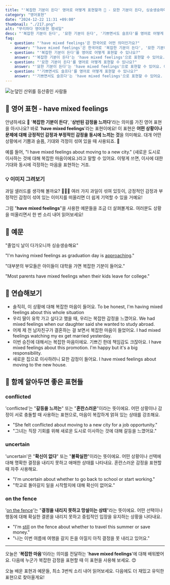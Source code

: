 ```yaml
---
title: "'복잡한 기분이 든다' 영어로 어떻게 표현할까 🤔 - 묘한 기분이 든다, 싱숭생숭하다 영어로"
category: "영어표현"
date: "2024-12-22 11:31 +09:00"
thumbnail: "./217.png"
alt: "무리하다 영어표현 썸네일"
desc: "'복잡한 기분이 든다', '묘한 기분이 든다', '기쁘면서도 슬프다'를 영어로 어떻게 표현하면 좋을까요? '그의 결혼 소식에 복잡한 기분이 들어', '졸업식이 다가오니까 묘한 기분이 들어', '친구가 해외로 가는 게 기쁘면서도 슬퍼' 등을 영어로 표현하는 법을 배워봅시다. 다양한 예문을 통해서 연습하고 본인의 표현으로 만들어 보세요."
faq:
  - question: "'have mixed feelings'은 한국어로 어떤 의미인가요?"
    answer: "'have mixed feelings'은 한국어로 '복잡한 기분이 든다', '묘한 기분이 든다', '기쁘면서도 슬프다' 등으로 번역될 수 있습니다. 어떤 상황이나 일에 대해 긍정적인 감정과 부정적인 감정을 동시에 느낄 때 사용해요."
  - question: "'복잡한 기분이 든다'를 영어로 어떻게 표현할 수 있나요?"
    answer: "'복잡한 기분이 든다'는 'have mixed feelings'으로 표현할 수 있어요. 예를 들어, '그의 결혼 소식에 복잡한 기분이 들어'는 'I have mixed feelings about his wedding news'로 말할 수 있어요."
  - question: "'묘한 기분이 든다'를 영어로 어떻게 표현할 수 있나요?"
    answer: "'묘한 기분이 든다'는 'have mixed feelings'으로 표현할 수 있어요. 예를 들어, '졸업식이 다가오니까 묘한 기분이 들어'는 'I'm having mixed feelings as graduation approaches'로 말할 수 있어요."
  - question: "'기쁘면서도 슬프다'를 영어로 어떻게 표현할 수 있나요?"
    answer: "'기쁘면서도 슬프다'는 'have mixed feelings'으로 표현할 수 있어요. 예를 들어, '친구가 해외로 가는 게 기쁘면서도 슬퍼'는 'I have mixed feelings about my friend moving abroad'로 표현할 수 있어요."
---
```


![눈덮인 산위를 등산중인 사람들](./217-1.jpg)

## 🌟 영어 표현 - have mixed feelings

안녕하세요 👋 '**복잡한 기분이 든다**', '**상반된 감정을 느끼다**'라는 의미를 가진 영어 표현을 아시나요? 바로 '**have mixed feelings**'라는 표현이에요! 이 표현은 **어떤 상황이나 문제에 대해 긍정적인 감정과 부정적인 감정을 동시에 느끼는 것**을 의미해요. 대개 어떤 상황에서 기쁨과 슬픔, 기대와 걱정이 섞여 있을 때 사용되죠. 🤔

예를 들어, "I have mixed feelings about moving to a new city." (새로운 도시로 이사하는 것에 대해 복잡한 마음이에요.)라고 말할 수 있어요. 이렇게 쓰면, 이사에 대한 기대와 동시에 걱정하는 마음을 표현하는 거죠.

### 💡 이미지 그려보기

과일 샐러드를 생각해 볼까요? 🍓🍌🍍 여러 가지 과일이 섞여 있듯이, 긍정적인 감정과 부정적인 감정이 섞여 있는 이미지를 떠올리면 더 쉽게 기억할 수 있을 거예요!

그럼 "**have mixed feelings**"을 사용한 예문들을 조금 더 살펴볼게요. 여러분도 상황을 떠올리면서 한 번 소리 내어 읽어보세요!

## 📖 예문

"졸업식 날이 다가오니까 싱숭생숭해요"

"I'm having mixed feelings as graduation day is [approaching](/blog/in-english/267.approach/)."

"대부분의 부모들은 아이들이 대학을 가면 복잡한 기분이 들어요."

"Most parents have mixed feelings when their kids leave for college."

## 💬 연습해보기

<ul data-interactive-list>
  <li data-interactive-item>
    <span data-toggler>솔직히, 이 상황에 대해 복잡한 마음이 들어요.</span>
    <span data-answer>To be honest, I'm having mixed feelings about this whole situation</span>
  </li>
  <li data-interactive-item>
    <span data-toggler>우리 딸이 유학 가고 싶다고 했을 때, 우리는 복잡한 감정을 느꼈어요.</span>
    <span data-answer>We had mixed feelings when our daughter said she wanted to study abroad.</span>
  </li>
  <li data-interactive-item>
    <span data-toggler>어제 제 전 남자친구가 결혼하는 걸 보면서 복잡한 마음이 들었어요.</span>
    <span data-answer>I had mixed feelings watching my ex get married yesterday.</span>
  </li>
  <li data-interactive-item>
    <span data-toggler>이번 승진에 대해서는 복잡한 마음이에요. 기쁘긴 한데 책임감도 크잖아요.</span>
    <span data-answer>I have mixed feelings about this promotion. I'm happy but it's a big responsibility.</span>
  </li>
  <li data-interactive-item>
    <span data-toggler>새로운 집으로 이사하려니 묘한 감정이 들어요.</span>
    <span data-answer>I have mixed feelings about moving to the new house.</span>
  </li>
</ul>

## 🤝 함께 알아두면 좋은 표현들

### conflicted

'conflicted'는 "**갈등을 느끼는**" 또는 "**혼란스러운**"이라는 뜻이에요. 어떤 상황이나 감정이 서로 충돌할 때 사용하는 표현으로, 마음이 복잡하게 얽혀 있는 상태를 강조해요.

- "She felt conflicted about moving to a new city for a job opportunity."
- "그녀는 직장 기회를 위해 새로운 도시로 이사하는 것에 대해 갈등을 느꼈어요."

### uncertain

'uncertain'은 "**확신이 없다**" 또는 "**불확실한**"이라는 뜻이에요. 어떤 상황이나 선택에 대해 명확한 결정을 내리지 못하고 애매한 상태를 나타내요. 혼란스러운 감정을 표현할 때 자주 사용해요.

- "I'm uncertain about whether to go back to school or start working."
- "학교로 돌아갈지 일을 시작할지에 대해 확신이 없어요."

### on the fence

'[on the fence](/blog/in-english/213.on-the-fence/)'는 "**결정을 내리지 못하고 망설이는 상태**"라는 뜻이에요. 어떤 선택이나 행동에 대해 확실한 결론을 내리지 못하고 중립적인 입장을 유지하는 상황을 나타내요.

- "I'm [still](/blog/in-english/254.still/) on the fence about whether to travel this summer or save money."
- "나는 이번 여름에 여행을 갈지 돈을 아낄지 아직 결정을 못 내리고 있어요."

---

오늘은 '**복잡한 마음**'이라는 의미를 전달하는 '**have mixed feelings**'에 대해 배워봤어요. 다음에 누군가 복잡한 감정을 표현할 때 이 표현을 사용해 보세요. 😊

오늘 배운 표현과 예문들, 최소 3번씩 소리 내어 읽어보세요. 다음에도 더 재밌고 유익한 표현으로 찾아올게요!
